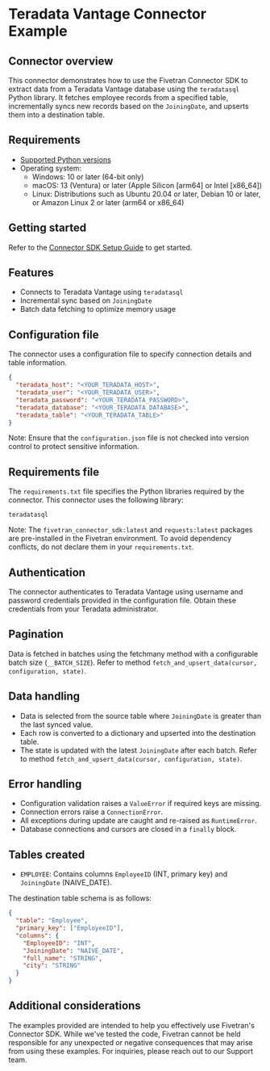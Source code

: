 # Teradata Vantage Connector Example

## Connector overview
This connector demonstrates how to use the Fivetran Connector SDK to extract data from a Teradata Vantage database using the `teradatasql` Python library. It fetches employee records from a specified table, incrementally syncs new records based on the `JoiningDate`, and upserts them into a destination table.

## Requirements
- [Supported Python versions](https://github.com/fivetran/fivetran_connector_sdk/blob/main/README.md#requirements)   
- Operating system:
  - Windows: 10 or later (64-bit only)
  - macOS: 13 (Ventura) or later (Apple Silicon [arm64] or Intel [x86_64])
  - Linux: Distributions such as Ubuntu 20.04 or later, Debian 10 or later, or Amazon Linux 2 or later (arm64 or x86_64)

## Getting started
Refer to the [Connector SDK Setup Guide](https://fivetran.com/docs/connectors/connector-sdk/setup-guide) to get started.


## Features
- Connects to Teradata Vantage using `teradatasql`
- Incremental sync based on `JoiningDate`
- Batch data fetching to optimize memory usage

## Configuration file
The connector uses a configuration file to specify connection details and table information.

```json
{
  "teradata_host": "<YOUR_TERADATA_HOST>",
  "teradata_user": "<YOUR_TERADATA_USER>",
  "teradata_password": "<YOUR_TERADATA_PASSWORD>",
  "teradata_database": "<YOUR_TERADATA_DATABASE>",
  "teradata_table": "<YOUR_TERADATA_TABLE>"
}
```

Note: Ensure that the `configuration.json` file is not checked into version control to protect sensitive information.


## Requirements file
The `requirements.txt` file specifies the Python libraries required by the connector. This connector uses the following library:

```
teradatasql
```

Note: The `fivetran_connector_sdk:latest` and `requests:latest` packages are pre-installed in the Fivetran environment. To avoid dependency conflicts, do not declare them in your `requirements.txt`.


## Authentication
The connector authenticates to Teradata Vantage using username and password credentials provided in the configuration file. Obtain these credentials from your Teradata administrator.


## Pagination
Data is fetched in batches using the fetchmany method with a configurable batch size (`__BATCH_SIZE`).
Refer to method `fetch_and_upsert_data(cursor, configuration, state)`.


## Data handling
- Data is selected from the source table where `JoiningDate` is greater than the last synced value.
- Each row is converted to a dictionary and upserted into the destination table.
- The state is updated with the latest `JoiningDate` after each batch.
Refer to method `fetch_and_upsert_data(cursor, configuration, state)`.


## Error handling
- Configuration validation raises a `ValueError` if required keys are missing.
- Connection errors raise a `ConnectionError`.
- All exceptions during update are caught and re-raised as `RuntimeError`.
- Database connections and cursors are closed in a `finally` block.

## Tables created
- `EMPLOYEE`: Contains columns `EmployeeID` (INT, primary key) and `JoiningDate` (NAIVE_DATE).

The destination table schema is as follows:

```json
{
  "table": "Employee",
  "primary_key": ["EmployeeID"],
  "columns": {
    "EmployeeID": "INT",
    "JoiningDate": "NAIVE_DATE",
    "full_name": "STRING",
    "city": "STRING"
  }
}
```

## Additional considerations
The examples provided are intended to help you effectively use Fivetran's Connector SDK. While we've tested the code, Fivetran cannot be held responsible for any unexpected or negative consequences that may arise from using these examples. For inquiries, please reach out to our Support team.
